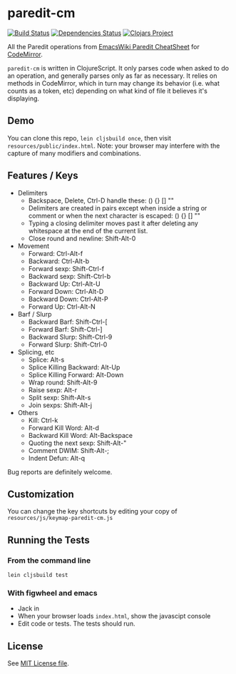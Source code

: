 # paredit-cm

[![Build Status](https://travis-ci.org/achengs/paredit-cm.svg?branch=master)](https://travis-ci.org/achengs/paredit-cm)
[![Dependencies Status](https://jarkeeper.com/achengs/paredit-cm/status.svg)](https://jarkeeper.com/achengs/paredit-cm)
[![Clojars Project](https://img.shields.io/clojars/v/paredit-cm.svg)](https://clojars.org/paredit-cm)

All the Paredit operations from [EmacsWiki Paredit CheatSheet](https://emacswiki.org/emacs/PareditCheatsheet) for [CodeMirror](http://codemirror.net/).

`paredit-cm` is written in ClojureScript. It only parses code when asked to do an operation, and generally parses only as far as necessary. It relies on methods in CodeMirror, which in turn may change its behavior (i.e. what counts as a token, etc) depending on what kind of file it believes it's displaying.

## Demo

You can clone this repo, `lein cljsbuild once`, then visit `resources/public/index.html`. Note: your browser may interfere with the capture of many modifiers and combinations.

## Features / Keys

* Delimiters
    * Backspace, Delete, Ctrl-D handle these: () {} [] ""
    * Delimiters are created in pairs except when inside a string or comment or when the next character is escaped: () {} [] ""
    * Typing a closing delimiter moves past it after deleting any whitespace at the end of the current list.
    * Close round and newline: Shift-Alt-0
* Movement
    * Forward: Ctrl-Alt-f
    * Backward: Ctrl-Alt-b
    * Forward sexp: Shift-Ctrl-f
    * Backward sexp: Shift-Ctrl-b
    * Backward Up: Ctrl-Alt-U
    * Forward Down: Ctrl-Alt-D
    * Backward Down: Ctrl-Alt-P
    * Forward Up: Ctrl-Alt-N
* Barf / Slurp
    * Backward Barf: Shift-Ctrl-[
    * Forward Barf: Shift-Ctrl-]
    * Backward Slurp: Shift-Ctrl-9
    * Forward Slurp: Shift-Ctrl-0
* Splicing, etc
    * Splice: Alt-s
    * Splice Killing Backward: Alt-Up
    * Splice Killing Forward: Alt-Down
    * Wrap round: Shift-Alt-9
    * Raise sexp: Alt-r
    * Split sexp: Shift-Alt-s
    * Join sexps: Shift-Alt-j
* Others
    * Kill: Ctrl-k
    * Forward Kill Word: Alt-d
    * Backward Kill Word: Alt-Backspace
    * Quoting the next sexp: Shift-Alt-"
    * Comment DWIM: Shift-Alt-;
    * Indent Defun: Alt-q

Bug reports are definitely welcome.

## Customization

You can change the key shortcuts by editing your copy of
`resources/js/keymap-paredit-cm.js`

## Running the Tests

### From the command line
`lein cljsbuild test`

### With figwheel and emacs
* Jack in
* When your browser loads `index.html`, show the javascipt console
* Edit code or tests. The tests should run.

## License

See [MIT License file](https://github.com/achengs/paredit-cm/blob/master/LICENSE).
